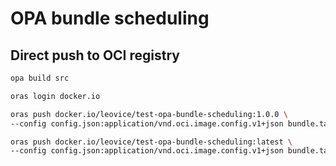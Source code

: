 # OPA bundle scheduling

## Direct push to OCI registry

```bash
opa build src
```

```bash
oras login docker.io
```

```bash
oras push docker.io/leovice/test-opa-bundle-scheduling:1.0.0 \
--config config.json:application/vnd.oci.image.config.v1+json bundle.tar.gz:application/vnd.oci.image.layer.v1.tar+gzip

oras push docker.io/leovice/test-opa-bundle-scheduling:latest \
--config config.json:application/vnd.oci.image.config.v1+json bundle.tar.gz:application/vnd.oci.image.layer.v1.tar+gzip
```
